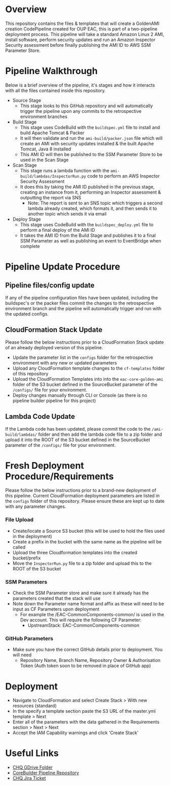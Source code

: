 # Overview
This repository contains the files & templates that will create a GoldenAMI creation CodePipeline created for OUP EAC, this is part of a two-pipeline deployment process. This pipeline will take a standard Amazon Linux 2 AMI, install software, perform security updates and run an Amazon Inspector Security assessment before finally publishing the AMI ID to AWS SSM Parameter Store.

# Pipeline Walkthrough
Below is a brief overview of the pipeline, it's stages and how it interacts with all the files contained inside this repository.

- Source Stage
    - This stage looks to this GitHub repository and will automatically trigger the pipeline upon any commits to the retrospective environment branches
- Build Stage
    - This stage uses CodeBuild with the `buildspec.yml` file to install and build Apache Tomcat & Packer
    - It will then validate and run the `ami-build/packer.json` file which will create an AMI with security updates installed & the built Apache Tomcat, Java 8 installed
    - This AMI ID will then be published to the SSM Parameter Store to be used in the Scan Stage
- Scan Stage
    - This stage runs a lambda function with the `ami-build/lambdas/InspectorRun.py` code to perform an AWS Inspector Security Assessment
    - It does this by taking the AMI ID published in the previous stage, creating an instance from it, performing an Inspector assessment & outputting the report via SNS
        - Note: The report is sent to an SNS topic which triggers a second lambda already created, which formats it, and then sends it to another topic which sends it via email
- Deploy Stage
    - This stage uses CodeBuild with the `buildspec_deploy.yml` file to perform a final deploy of the AMI ID
    - It takes the AMI ID from the Build Stage and publishes it to a final SSM Parameter as well as publishing an event to EventBridge when complete



# Pipeline Update Procedure

## Pipeline files/config update
If any of the pipeline configuration files have been updated, including the buildspec's or the packer files commit the changes to the retrospective environment branch and the pipeline will automatically trigger and run with the updated configs.

## CloudFormation Stack Update
Please follow the below instructions prior to a CloudFormation Stack update of an already deployed version of this pipeline.

- Update the parameter list in the `configs` folder for the retrospective environment with any new or updated parameters
- Upload any CloudFormation template changes to the `cf-templates` folder of this repository
- Upload the CloudFormation Templates into into the `eac-core-golden-ami` folder of the S3 bucket defined in the SourceBucket parameter of the `/configs/` file for your environment.
- Deploy changes manually through CLI or Console (as there is no pipeline builder pipeline for this project)

## Lambda Code Update
If the Lambda code has been updated, please commit the code to the `/ami-build/lambdas/` folder and then add the lambda code file to a zip folder and upload it into the ROOT of the S3 bucket defined in the SourceBucket parameter of the `/configs/` file for your environment.

# Fresh Deployment Procedure/Requirements
Please follow the below instructions prior to a brand-new deployment of this pipeline. Current CloudFormation deployment parameters are listed in the `configs` folder of this repository. Please ensure these are kept up to date with any parameter changes.

### File Upload
- Create/locate a Source S3 bucket (this will be used to hold the files used in the deployment)
- Create a prefix in the bucket with the same name as the pipeline will be called
- Upload the three Cloudformation templates into the created bucket/prefix
- Move the `InspectorRun.py` file to a zip folder and upload this to the ROOT of the S3 bucket

### SSM Parameters 
- Check the SSM Parameter store and make sure it already has the parameters created that the stack will use
- Note down the Parameter name format and affix as these will need to be input as CF Parameters upon deployment
    - For example the /EAC-CommonComponents-common/ is used in the Dev account. This will require the following CF Parameter:
        - UpstreamStack: EAC-CommonComponents-common

### GitHub Parameters
- Make sure you have the correct GitHub details prior to deployment. You will need
    - Repository Name, Branch Name, Repository Owner & Authorisation Token (Auth token soon to be removed in place of GitHub app)


# Deployment
- Navigate to CloudFormation and select Create Stack > With new resources (standard)
- In the specify a template section paste the S3 URL of the master.yml template > Next
- Enter all of the parameters with the data gathered in the Requirements section > Next > Next
- Accept the IAM Capability warnings and click 'Create Stack'

# Useful Links
- [CHQ GDrive Folder](https://drive.google.com/drive/folders/1ZFyiNBvl1q3CWFzWcuzOgRQRKIH3K3ue)
- [CoreBuilder Pipeline Repository](https://github.com/OUP/eac-core-pipeline/tree/infra)
- [CHQ Jira Ticket](https://cirrushq.atlassian.net/browse/OUPEAC-5043)